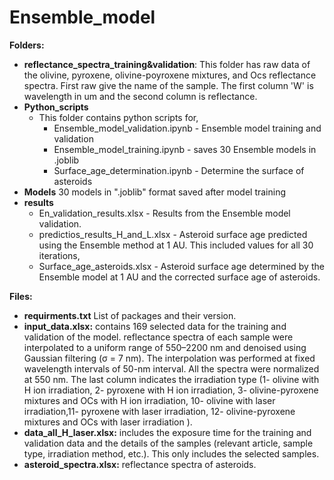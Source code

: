 # Ensemble_model
**Folders:**
- **reflectance_spectra_training&validation**: This folder has raw data of the olivine, pyroxene, olivine-poyroxene mixtures, and Ocs reflectance spectra. First raw give the name of the sample. The first column 'W' is wavelength in um and the second column is reflectance.
- **Python_scripts**
  - This folder contains python scripts for,
    - Ensemble_model_validation.ipynb - Ensemble model training and validation
    - Ensemble_model_training.ipynb - saves 30 Ensemble models in .joblib
    - Surface_age_determination.ipynb - Determine the surface of asteroids
 - **Models**
  30 models in ".joblib" format saved after model training
- **results**
  - En_validation_results.xlsx - Results from the Ensemble model validation.
  - predictios_results_H_and_L.xlsx - Asteroid surface age predicted using the Ensemble method at 1 AU. This included values for all 30 iterations,
  - Surface_age_asteroids.xlsx - Asteroid surface age determined by the Ensemble model at 1 AU and the corrected surface age of asteroids.

**Files:**
- **requirments.txt**
List of packages and their version.
- **input_data.xlsx:** contains 169 selected data for the training and validation of the model. reflectance spectra of each sample were interpolated to a uniform range of 550–2200 nm and denoised using Gaussian filtering (σ = 7 nm). The interpolation was performed at fixed wavelength intervals of 50-nm interval. All the spectra were normalized at 550 nm. The last column indicates the irradiation type (1- olivine with H ion irradiation, 2- pyroxene with H ion irradiation, 3- olivine-pyroxene mixtures and OCs with H ion irradiation, 10- olivine with laser irradiation,11- pyroxene with laser irradiation, 12- olivine-pyroxene mixtures and OCs with laser irradiation ). 
- **data_all_H_laser.xlsx:** includes the exposure time for the training and validation data and the details of the samples (relevant article, sample type, irradiation method, etc.). This only includes the selected samples.
- **asteroid_spectra.xlsx:** reflectance spectra of asteroids. 
